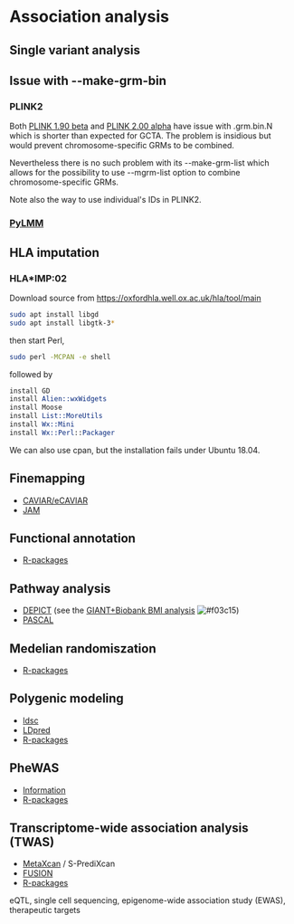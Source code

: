 # Association analysis

## Single variant analysis

## Issue with --make-grm-bin

### PLINK2

Both [PLINK 1.90 beta](https://www.cog-genomics.org/plink2/) and [PLINK 2.00 alpha](https://www.cog-genomics.org/plink/2.0/) have issue with .grm.bin.N which is shorter than expected for GCTA. The problem is insidious but would prevent chromosome-specific GRMs to be combined.

Nevertheless there is no such problem with its --make-grm-list which allows for the possibility to use --mgrm-list option to combine chromosome-specific GRMs.

Note also the way to use individual's IDs in PLINK2.


### [PyLMM](PyLMM)

## HLA imputation

### HLA*IMP:02

Download source from https://oxfordhla.well.ox.ac.uk/hla/tool/main

```bash
sudo apt install libgd
sudo apt install libgtk-3*
```
then start Perl,
```bash
sudo perl -MCPAN -e shell
```
followed by
```perl
install GD
install Alien::wxWidgets
install Moose
install List::MoreUtils
install Wx::Mini
install Wx::Perl::Packager
```
We can also use cpan, but the installation fails under Ubuntu 18.04.

## Finemapping

* [CAVIAR/eCAVIAR](caviar)
* [JAM](JAM)

## Functional annotation

* [R-packages](R-packages)

## Pathway analysis

* [DEPICT](DEPICT) (see the [GIANT+Biobank BMI analysis](https://github.com/jinghuazhao/Omics-analysis/tree/master/BMI) ![#f03c15](https://placehold.it/15/f03c15/000000?text=+))
* [PASCAL](PASCAL)

## Medelian randomiszation

* [R-packages](R-packages)

## Polygenic modeling

* [ldsc](ldsc)
* [LDpred](ldpred)
* [R-packages](R-packages)

## PheWAS

* [Information](PheWAS)
* [R-packages](R-packages)

## Transcriptome-wide association analysis (TWAS)

* [MetaXcan](MetaXcan) / S-PrediXcan
* [FUSION](FUSION)
* [R-packages](R-packages)

eQTL, single cell sequencing, epigenome-wide association study (EWAS), therapeutic targets
